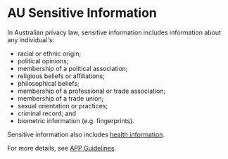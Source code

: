 # AU Sensitive Information

In Australian privacy law, sensitive information includes information about any individual's:
- racial or ethnic origin;
- political opinions;
- membership of a political association;
- religious beliefs or affiliations;
- philosophical beliefs;
- membership of a professional or trade association;
- membership of a trade union;
- sexual orientation or practices;
- criminal record; and
- biometric information (e.g. fingerprints).

Sensitive information also includes [health information](https://github.com/Codepact/dictionary/blob/master/health_information.md).

For more details, see [APP Guidelines](https://www.oaic.gov.au/agencies-and-organisations/app-guidelines/chapter-b-key-concepts#sensitive-information).